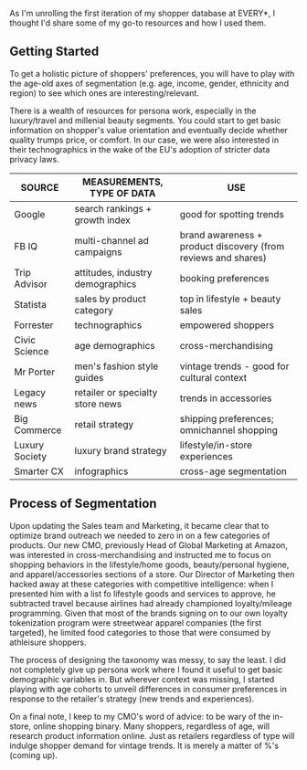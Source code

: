 As I'm unrolling the first iteration of my shopper database at EVERY*, I thought I'd share some of my go-to resources and how I used them.

## Getting Started

To get a holistic picture of shoppers' preferences, you will have to play with the age-old axes of segmentation (e.g. age, income, gender, ethnicity and region) to see which ones are interesting/relevant. 

There is a wealth of resources for persona work, especially in the luxury/travel and millenial beauty segments. You could start to get basic information on shopper's value orientation and eventually decide whether quality trumps price, or comfort. In our case, we were also interested in their technographics in the wake of the EU's adoption of stricter data privacy laws.

|SOURCE | MEASUREMENTS, TYPE OF DATA | USE |
| --------- | -------- | --------- |
|Google	| search rankings + growth index |good for spotting trends |	
|FB IQ |multi-channel ad campaigns |brand awareness + product discovery (from reviews and shares) |	
|Trip Advisor |attitudes, industry demographics | booking preferences |					
|Statista | sales by product category |top in lifestyle + beauty sales |	
|Forrester |technographics | empowered shoppers |	
|Civic Science | age demographics |cross-merchandising |					
|Mr Porter | men's fashion style guides	| vintage trends - good for cultural context |	
|Legacy news | retailer or specialty store news |trends in accessories |				
|Big Commerce | retail strategy |shipping preferences; omnichannel shopping |	
|Luxury Society	| luxury brand strategy | lifestyle/in-store experiences |	
|Smarter CX | infographics | cross-age segmentation |

## Process of Segmentation

Upon updating the Sales team and Marketing, it became clear that to optimize brand outreach we needed to zero in on a few categories of products. Our new CMO, previously Head of Global Marketing at Amazon, was interested in cross-merchandising and instructed me to focus on shopping behaviors in the lifestyle/home goods, beauty/personal hygiene, and apparel/accessories sections of a store. Our Director of Marketing then hacked away at these categories with competitive intelligence: when I presented him with a list fo lifestyle goods and services to approve, he subtracted travel because airlines had already championed loyalty/mileage programming. Given that most of the brands signing on to our own loyalty tokenization program were streetwear apparel companies (the first targeted), he limited food categories to those that were consumed by athleisure shoppers. 

The process of designing the taxonomy was messy, to say the least. I did not completely give up persona work where I found it useful to get basic demographic variables in. But wherever context was missing, I started playing with age cohorts to unveil differences in consumer preferences in response to the retailer's strategy (new trends and experiences). 

On a final note, I keep to my CMO's word of advice: to be wary of the in-store, online shopping binary. Many shoppers, regardless of age, will research product information online. Just as retailers regardless of type will indulge shopper demand for vintage trends. It is merely a matter of %'s (coming up). 
